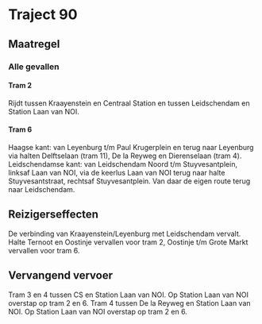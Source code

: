# Traject 90 
## Maatregel
### Alle gevallen

#### Tram 2
Rijdt tussen Kraayenstein en Centraal Station en tussen Leidschendam en Station Laan van NOI.

#### Tram 6
Haagse kant: van Leyenburg t/m Paul Krugerplein en terug naar Leyenburg via halten Delftselaan (tram 11), De la Reyweg en Dierenselaan (tram 4).  
Leidschendamse kant: van Leidschendam Noord t/m Stuyvesantplein, linksaf Laan van NOI, via de keerlus Laan van NOI terug naar halte Stuyvesantstraat, rechtsaf Stuyvesantplein. Van daar de eigen route terug naar Leidschendam.

## Reizigerseffecten
De verbinding van Kraayenstein/Leyenburg met Leidschendam vervalt.
Halte Ternoot en Oostinje vervallen voor tram 2, Oostinje t/m Grote Markt vervallen voor tram 6.

## Vervangend vervoer
Tram 3 en 4 tussen CS en Station Laan van NOI. Op Station Laan van NOI overstap op tram 2 en 6.
Tram 4 tussen De la Reyweg en Station Laan van NOI. Op Station Laan van NOI overstap op tram 2 en 6.
